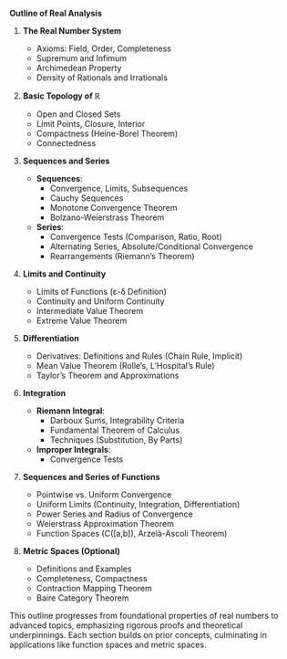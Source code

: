 **Outline of Real Analysis**

1. **The Real Number System**
   - Axioms: Field, Order, Completeness
   - Supremum and Infimum
   - Archimedean Property
   - Density of Rationals and Irrationals

2. **Basic Topology of ℝ**
   - Open and Closed Sets
   - Limit Points, Closure, Interior
   - Compactness (Heine-Borel Theorem)
   - Connectedness

3. **Sequences and Series**
   - **Sequences**:
     - Convergence, Limits, Subsequences
     - Cauchy Sequences
     - Monotone Convergence Theorem
     - Bolzano-Weierstrass Theorem
   - **Series**:
     - Convergence Tests (Comparison, Ratio, Root)
     - Alternating Series, Absolute/Conditional Convergence
     - Rearrangements (Riemann’s Theorem)

4. **Limits and Continuity**
   - Limits of Functions (ε-δ Definition)
   - Continuity and Uniform Continuity
   - Intermediate Value Theorem
   - Extreme Value Theorem

5. **Differentiation**
   - Derivatives: Definitions and Rules (Chain Rule, Implicit)
   - Mean Value Theorem (Rolle’s, L’Hospital’s Rule)
   - Taylor’s Theorem and Approximations

6. **Integration**
   - **Riemann Integral**:
     - Darboux Sums, Integrability Criteria
     - Fundamental Theorem of Calculus
     - Techniques (Substitution, By Parts)
   - **Improper Integrals**:
     - Convergence Tests

7. **Sequences and Series of Functions**
   - Pointwise vs. Uniform Convergence
   - Uniform Limits (Continuity, Integration, Differentiation)
   - Power Series and Radius of Convergence
   - Weierstrass Approximation Theorem
   - Function Spaces (C([a,b]), Arzelà-Ascoli Theorem)

8. **Metric Spaces (Optional)**
   - Definitions and Examples
   - Completeness, Compactness
   - Contraction Mapping Theorem
   - Baire Category Theorem

This outline progresses from foundational properties of real numbers to advanced topics, emphasizing rigorous proofs and theoretical underpinnings. Each section builds on prior concepts, culminating in applications like function spaces and metric spaces.